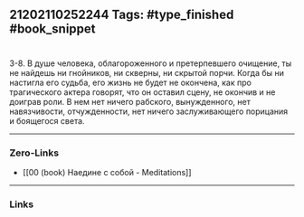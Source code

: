 21202110252244
Tags: #type_finished #book_snippet 
---
# 

 3-8. В душе человека, облагороженного и претерпевшего очищение, ты не найдешь ни гнойников, ни скверны, ни скрытой порчи. Когда бы ни настигла его судьба, его жизнь не будет не окончена, как про трагического актера говорят, что он оставил сцену, не окончив и не доиграв роли. В нем нет ничего рабского, вынужденного, нет навязчивости, отчужденности, нет ничего заслуживающего порицания и боящегося света. 

---
### Zero-Links
 - [[00 (book) Наедине с собой - Meditations]]
---
### Links
